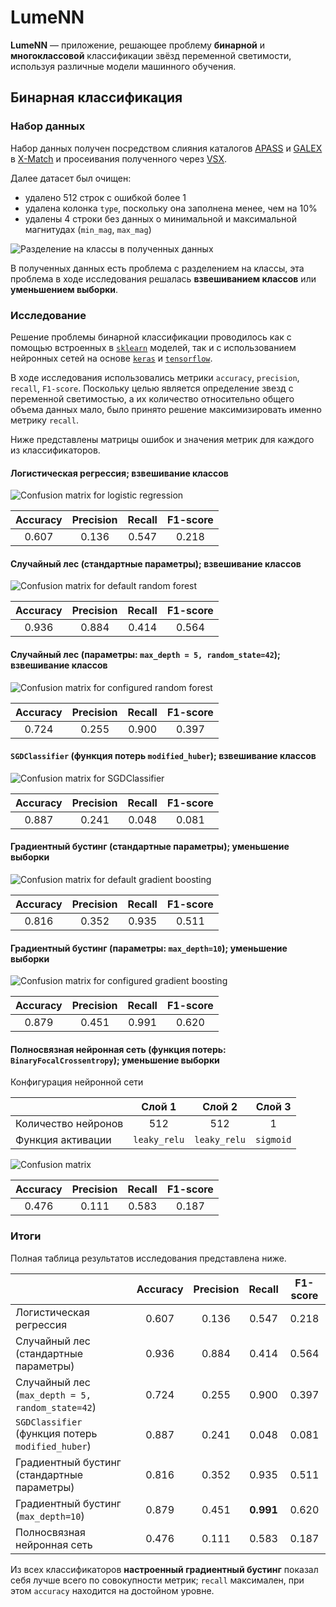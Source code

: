 # LumeNN

**LumeNN** — приложение, решающее проблему **бинарной** и **многоклассовой**
классификации звёзд переменной светимости, используя различные модели машинного обучения.

## Бинарная классификация

### Набор данных

Набор данных получен посредством слияния каталогов [APASS](https://www.aavso.org/apass) 
и [GALEX](https://galex.stsci.edu/GR6/) в [X-Match](http://cdsxmatch.u-strasbg.fr/)
и просеивания полученного через [VSX](https://www.aavso.org/vsx/).

Далее датасет был очищен:
- удалено 512 строк с ошибкой более 1
- удалена колонка `type`, поскольку она заполнена менее, чем на 10%
- удалены 4 строки без данных о минимальной и максимальной магнитудах (`min_mag`, `max_mag`)

![Разделение на классы в полученных данных](docs/images/diagram_data_present.png)

В полученных данных есть проблема с разделением на классы,
эта проблема в ходе исследования решалась **взвешиванием классов** или **уменьшением выборки**.

### Исследование

Решение проблемы бинарной классификации проводилось как с помощью встроенных в [`sklearn`](https://scikit-learn.org/stable/) моделей,
так и с использованием нейронных сетей на основе [`keras`](https://keras.io/) и [`tensorflow`](https://www.tensorflow.org/).

В ходе исследования использовались метрики `accuracy`, `precision`, `recall`, `F1-score`.
Поскольку целью является определение звезд с переменной светимостью,
а их количество относительно общего объема данных мало,
было принято решение максимизировать именно метрику `recall`.

Ниже представлены матрицы ошибок и значения метрик для каждого из классификаторов.

#### Логистическая регрессия; взвешивание классов

![Confusion matrix for logistic regression](docs/images/cm_logistic_regression.png)

| Accuracy | Precision | Recall | F1-score |
|:--------:|:---------:|:------:|:--------:|
|  0.607   |   0.136   | 0.547  |  0.218   |

#### Случайный лес (стандартные параметры); взвешивание классов

![Confusion matrix for default random forest](docs/images/cm_random_forest_default.png)

| Accuracy | Precision | Recall | F1-score |
|:--------:|:---------:|:------:|:--------:|
|  0.936   |   0.884   | 0.414  |  0.564   |

#### Случайный лес (параметры: `max_depth = 5, random_state=42`); взвешивание классов

![Confusion matrix for configured random forest](docs/images/cm_random_forest_configured.png)

| Accuracy | Precision | Recall | F1-score |
|:--------:|:---------:|:------:|:--------:|
|  0.724   |   0.255   | 0.900  |  0.397   |

#### `SGDClassifier` (функция потерь `modified_huber`); взвешивание классов

![Confusion matrix for `SGDClassifier`](docs/images/cm_SGD.png)

| Accuracy | Precision | Recall | F1-score |
|:--------:|:---------:|:------:|:--------:|
|  0.887   |   0.241   | 0.048  |  0.081   |

#### Градиентный бустинг (стандартные параметры); уменьшение выборки

![Confusion matrix for default gradient boosting](docs/images/cm_gradient_boosting_default.png)

| Accuracy | Precision | Recall | F1-score |
|:--------:|:---------:|:------:|:--------:|
|  0.816   |   0.352   | 0.935  |  0.511   |

#### Градиентный бустинг (параметры: `max_depth=10`); уменьшение выборки

![Confusion matrix for configured gradient boosting](docs/images/cm_gradient_boosting_configured.png)

| Accuracy | Precision | Recall | F1-score |
|:--------:|:---------:|:------:|:--------:|
|  0.879   |   0.451   | 0.991  |  0.620   |

#### Полносвязная нейронная сеть (функция потерь: `BinaryFocalCrossentropy`); уменьшение выборки 

Конфигурация нейронной сети

|                     |    Слой 1    |    Слой 2    |  Слой 3   |
|---------------------|:------------:|:------------:|:---------:|
| Количество нейронов |     512      |     512      |     1     |
| Функция активации   | `leaky_relu` | `leaky_relu` | `sigmoid` |

![Confusion matrix](docs/images/cm_nnclassifier.png)

| Accuracy | Precision | Recall | F1-score |
|:--------:|:---------:|:------:|:--------:|
|  0.476   |   0.111   | 0.583  |  0.187   |

### Итоги

Полная таблица результатов исследования представлена ниже.

|                                                   | Accuracy | Precision |  Recall   | F1-score |
|:--------------------------------------------------|:--------:|:---------:|:---------:|:--------:|
| Логистическая регрессия                           |  0.607   |   0.136   |   0.547   |  0.218   |
| Случайный лес (стандартные параметры)             |  0.936   |   0.884   |   0.414   |  0.564   |
| Случайный лес (`max_depth = 5, random_state=42`)  |  0.724   |   0.255   |   0.900   |  0.397   |
| `SGDClassifier` (функция потерь `modified_huber`) |  0.887   |   0.241   |   0.048   |  0.081   |
| Градиентный бустинг (стандартные параметры)       |  0.816   |   0.352   |   0.935   |  0.511   |
| Градиентный бустинг (`max_depth=10`)              |  0.879   |   0.451   | **0.991** |  0.620   |
| Полносвязная нейронная сеть                       |  0.476   |   0.111   |   0.583   |  0.187   |

Из всех классификаторов **настроенный градиентный бустинг** показал себя лучше всего по совокупности метрик;
`recall` максимален, при этом `accuracy` находится на достойном уровне.
